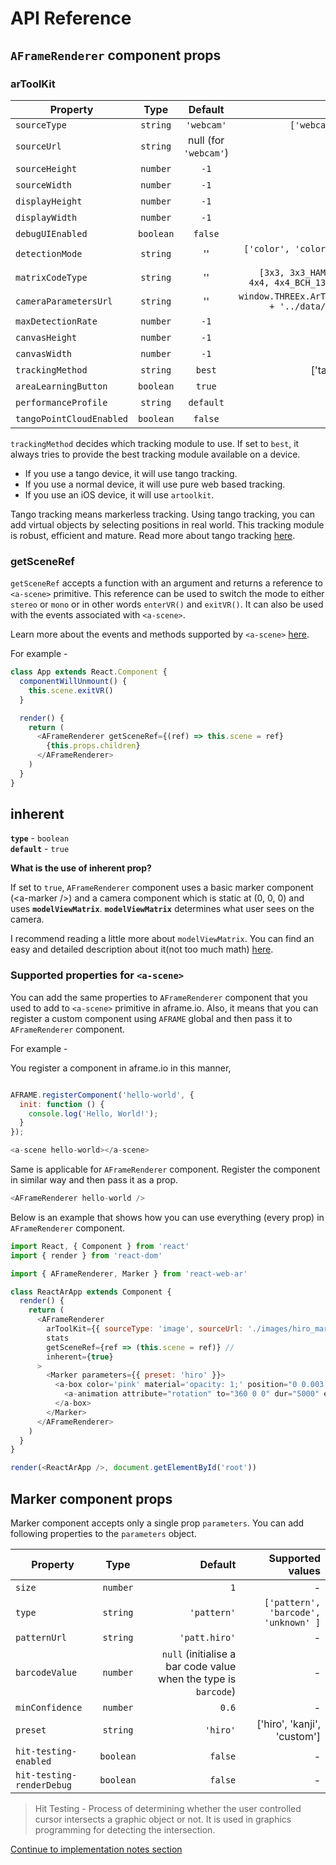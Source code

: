 # API Reference

## `AFrameRenderer` component props

### arToolKit

| Property      | Type           | Default  | Supported values |
| ------------- |:-------------:| :-----:| -------------:|
| `sourceType` | `string` | `'webcam'` | `['webcam', 'image', 'video']` |
| `sourceUrl` | `string` | null (for `'webcam'`)| ''|
| `sourceHeight` | `number` | `-1` | - |
| `sourceWidth` | `number` | `-1` | - |
| `displayHeight` | `number` | `-1` | - |
| `displayWidth` | `number` | `-1` | - |
| `debugUIEnabled` | `boolean` | `false` | - |
| `detectionMode` | `string` | '' | `['color', 'color_and_matrix', 'mono', 'mono_and_matrix']` |
| `matrixCodeType` | `string` | '' | `[3x3, 3x3_HAMMING63, 3x3_PARITY65, 4x4, 4x4_BCH_13_9_3, 4x4_BCH_13_5_5]` |
| `cameraParametersUrl` | `string` | '' | `window.THREEx.ArToolkitContext.baseURL + '../data/data/camera_para.dat'` |
| `maxDetectionRate` | `number` | `-1` | - |
| `canvasHeight` | `number` | `-1` | - |
| `canvasWidth` | `number` | `-1` | - |
| `trackingMethod` | `string` | `best` | ['tango', 'artoolkit', 'best'] |
| `areaLearningButton` | `boolean` | `true` | - |
| `performanceProfile` | `string` | `default` | - |
| `tangoPointCloudEnabled` | `boolean` | `false` | - |

`trackingMethod` decides which tracking module to use. If set to `best`, it always tries to provide the best tracking module available on a device.

* If you use a tango device, it will use tango tracking.
* If you use a normal device, it will use pure web based tracking.
* If you use an iOS device, it will use `artoolkit`.

Tango tracking means markerless tracking. Using tango tracking, you can add virtual objects by selecting positions in real world.
This tracking module is robust, efficient and mature. Read more about tango tracking [here](https://developers.google.com/tango/overview/concepts).

### getSceneRef

`getSceneRef` accepts a function with an argument and returns a reference to `<a-scene>` primitive. This reference can be used to switch the mode to either `stereo` or `mono` or in other words `enterVR()` and `exitVR()`. It can also be used with the events associated with `<a-scene>`.

Learn more about the events and methods supported by `<a-scene>` [here](https://aframe.io/docs/0.7.0/core/scene.html#methods).

For example -

```js
class App extends React.Component {
  componentWillUnmount() {
    this.scene.exitVR()
  }

  render() {
    return (
      <AFrameRenderer getSceneRef={(ref) => this.scene = ref}
        {this.props.children}
      </AFrameRenderer>
    )
  }  
}

```

## inherent

**`type`** - `boolean`\
**`default`** - `true`

**What is the use of inherent prop?**

If set to `true`, `AFrameRenderer` component uses a basic marker component (\<a-marker /\>) and a camera component which is static at (0, 0, 0) and uses **`modelViewMatrix`**. 
**`modelViewMatrix`** determines what user sees on the camera. 

I recommend reading a little more about `modelViewMatrix`. You can find an easy and detailed description about it(not too much math) [here]().

### Supported properties for `<a-scene>`

You can add the same properties to `AFrameRenderer` component that you used to add to `<a-scene>` primitive in aframe.io. Also, it means that you can register a custom component using `AFRAME` global and then pass it to `AFrameRenderer` component.

For example -

You register a component in aframe.io in this manner,

```js

AFRAME.registerComponent('hello-world', {
  init: function () {
    console.log('Hello, World!');
  }
});

<a-scene hello-world></a-scene>
```

Same is applicable for `AFrameRenderer` component. Register the component in similar way and then pass it as a prop.

```js
<AFrameRenderer hello-world />
```

Below is an example that shows how you can use everything (every prop) in `AFrameRenderer` component.

```js
import React, { Component } from 'react'
import { render } from 'react-dom'

import { AFrameRenderer, Marker } from 'react-web-ar'

class ReactArApp extends Component {
  render() {
    return (
      <AFrameRenderer
        arToolKit={{ sourceType: 'image', sourceUrl: './images/hiro_marker.png'}}
        stats
        getSceneRef={ref => (this.scene = ref)} // 
        inherent={true}
      >
        <Marker parameters={{ preset: 'hiro' }}>
          <a-box color='pink' material='opacity: 1;' position="0 0.003 0" scale='0.4 0.4 0.4'>
            <a-animation attribute="rotation" to="360 0 0" dur="5000" easing="linear" repeat="indefinite" />
          </a-box>
        </Marker>
      </AFrameRenderer>
    )
  }
}

render(<ReactArApp />, document.getElementById('root'))
```

## Marker component props

Marker component accepts only a single prop `parameters`. You can add following properties to the `parameters` object.

| Property      | Type           | Default  | Supported values |
| ------------- |:-------------:| -----:| -------------:|
| `size` | `number` | `1` | - |
| `type` | `string` | `'pattern'` | `['pattern', 'barcode', 'unknown' ]` |
| `patternUrl` | `string` | `'patt.hiro'` | - |
| `barcodeValue` | `number` | `null` (initialise a bar code value when the type is `barcode`) | - |
| `minConfidence` | `number` | `0.6` | - |
| `preset` | `string` | `'hiro'` | ['hiro', 'kanji', 'custom']
| `hit-testing-enabled` | `boolean` | `false` | - |
| `hit-testing-renderDebug` | `boolean` | `false` | - |

> Hit Testing - Process of determining whether the user controlled cursor intersects a graphic object or not. It is used in graphics programming for detecting the intersection.

[Continue to implementation notes section](./implementation.md)
